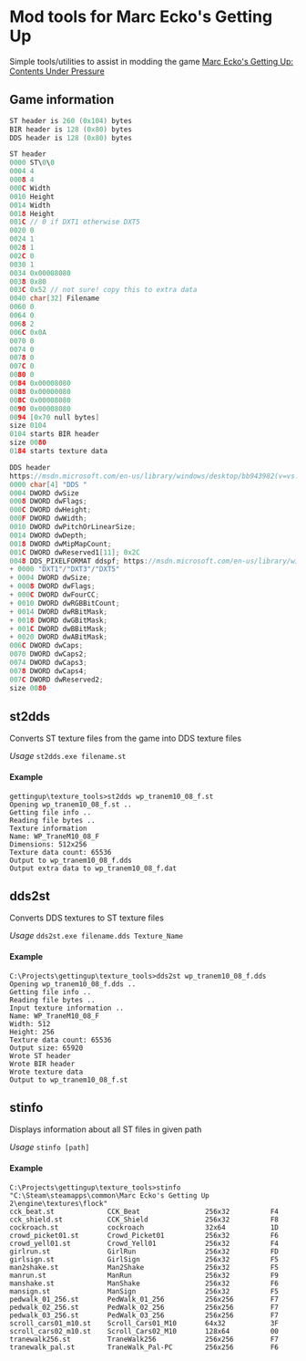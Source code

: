 # Mod tools for Marc Ecko's Getting Up
Simple tools/utilities to assist in modding the game [Marc Ecko's Getting Up: Contents Under Pressure](http://store.steampowered.com/app/260190/)

## Game information
```cpp
ST header is 260 (0x104) bytes
BIR header is 128 (0x80) bytes
DDS header is 128 (0x80) bytes

ST header
0000 ST\0\0
0004 4
0008 4
000C Width
0010 Height
0014 Width
0018 Height
001C // 0 if DXT1 otherwise DXT5
0020 0
0024 1
0028 1
002C 0
0030 1
0034 0x00008080
0038 0x80
003C 0x52 // not sure! copy this to extra data
0040 char[32] Filename
0060 0
0064 0
0068 2
006C 0x0A
0070 0
0074 0
0078 0
007C 0
0080 0
0084 0x00008080
0088 0x00000080
008C 0x00008080
0090 0x00008080
0094 [0x70 null bytes]
size 0104
0104 starts BIR header
size 0080
0184 starts texture data

DDS header
https://msdn.microsoft.com/en-us/library/windows/desktop/bb943982(v=vs.85).aspx
0000 char[4] "DDS "
0004 DWORD dwSize
0008 DWORD dwFlags;
000C DWORD dwHeight;
000F DWORD dwWidth;
0010 DWORD dwPitchOrLinearSize;
0014 DWORD dwDepth;
0018 DWORD dwMipMapCount;
001C DWORD dwReserved1[11]; 0x2C
0048 DDS_PIXELFORMAT ddspf; https://msdn.microsoft.com/en-us/library/windows/desktop/bb943984(v=vs.85).aspx
+ 0000 "DXT1"/"DXT3"/"DXT5"
+ 0004 DWORD dwSize;
+ 0008 DWORD dwFlags;
+ 000C DWORD dwFourCC;
+ 0010 DWORD dwRGBBitCount;
+ 0014 DWORD dwRBitMask;
+ 0018 DWORD dwGBitMask;
+ 001C DWORD dwBBitMask;
+ 0020 DWORD dwABitMask;
006C DWORD dwCaps;
0070 DWORD dwCaps2;
0074 DWORD dwCaps3;
0078 DWORD dwCaps4;
007C DWORD dwReserved2;
size 0080
```

## st2dds
Converts ST texture files from the game into DDS texture files

*Usage* `st2dds.exe filename.st`

#### Example
```
gettingup\texture_tools>st2dds wp_tranem10_08_f.st
Opening wp_tranem10_08_f.st ..
Getting file info ..
Reading file bytes ..
Texture information
Name: WP_TraneM10_08_F
Dimensions: 512x256
Texture data count: 65536
Output to wp_tranem10_08_f.dds
Output extra data to wp_tranem10_08_f.dat
```

## dds2st
Converts DDS textures to ST texture files

*Usage* `dds2st.exe filename.dds Texture_Name`

#### Example
```
C:\Projects\gettingup\texture_tools>dds2st wp_tranem10_08_f.dds
Opening wp_tranem10_08_f.dds ..
Getting file info ..
Reading file bytes ..
Input texture information ..
Name: WP_TraneM10_08_F
Width: 512
Height: 256
Texture data count: 65536
Output size: 65920
Wrote ST header
Wrote BIR header
Wrote texture data
Output to wp_tranem10_08_f.st
```

## stinfo
Displays information about all ST files in given path

*Usage* `stinfo [path]`
#### Example
```
C:\Projects\gettingup\texture_tools>stinfo "C:\Steam\steamapps\common\Marc Ecko's Getting Up 2\engine\textures\flock"
cck_beat.st             CCK_Beat                256x32          F4
cck_shield.st           CCK_Shield              256x32          F8
cockroach.st            cockroach               32x64           1D
crowd_picket01.st       Crowd_Picket01          256x32          F6
crowd_yell01.st         Crowd_Yell01            256x32          F4
girlrun.st              GirlRun                 256x32          FD
girlsign.st             GirlSign                256x32          F5
man2shake.st            Man2Shake               256x32          F5
manrun.st               ManRun                  256x32          F9
manshake.st             ManShake                256x32          F6
mansign.st              ManSign                 256x32          F5
pedwalk_01_256.st       PedWalk_01_256          256x256         F7
pedwalk_02_256.st       PedWalk_02_256          256x256         F7
pedwalk_03_256.st       PedWalk_03_256          256x256         F7
scroll_cars01_m10.st    Scroll_Cars01_M10       64x32           3F
scroll_cars02_m10.st    Scroll_Cars02_M10       128x64          00
tranewalk256.st         TraneWalk256            256x256         F7
tranewalk_pal.st        TraneWalk_Pal-PC        256x256         F6
```